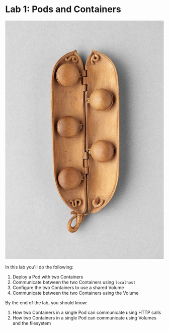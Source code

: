 # Lab 1: Pods and Containers

![Peas in a Pod 2](./assets/wood-pea-pod-2.jpg)

In this lab you'll do the following:

1. Deploy a Pod with two Containers
1. Communicate between the two Containers using `localhost`
1. Configure the two Containers to use a shared Volume
1. Communicate between the two Containers using the Volume

By the end of the lab, you should know:

1. How two Containers in a single Pod can communicate using HTTP calls
1. How two Containers in a single Pod can communicate using Volumes and the filesystem

